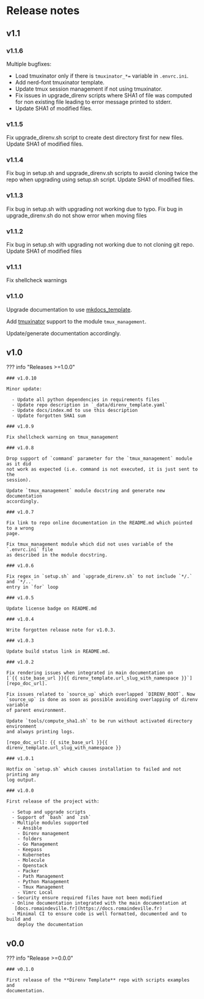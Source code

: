 # Release notes

## v1.1

### v1.1.6

Multiple bugfixes:

  - Load tmuxinator only if there is `tmuxinator_*=` variable in `.envrc.ini`.
  - Add nerd-font tmuxinator template.
  - Update tmux session management if not using tmuxinator.
  - Fix issues in upgrade_direnv scripts where SHA1 of file was computed for non
    existing file leading to error message printed to stderr.
  - Update SHA1 of modified files.

### v1.1.5

Fix upgrade_direnv.sh script to create dest directory first for new files.
Update SHA1 of modified files.

### v1.1.4

Fix bug in setup.sh and upgrade_direnv.sh scripts to avoid cloning twice the
repo when upgrading using setup.sh script.
Update SHA1 of modified files.

### v1.1.3

Fix bug in setup.sh with upgrading not working due to typo.
Fix bug in upgrade_direnv.sh do not show error when moving files

### v1.1.2

Fix bug in setup.sh with upgrading not working due to not cloning git repo.
Update SHA1 of modified files

### v1.1.1

Fix shellcheck warnings

### v1.1.0

Upgrade documentation to use
[mkdocs_template](https://framagit.org/rdeville.public/my_programs/mkdocs_template).

Add [tmuxinator](https://github.com/tmuxinator/tmuxinator) support to the module
`tmux_management`.

Update/generate documentation accordingly.

## v1.0

??? info "Releases >=1.0.0"

    ### v1.0.10

    Minor update:

      - Update all python dependencies in requirements files
      - Update repo description in `_data/direnv_template.yaml`
      - Update docs/index.md to use this description
      - Update forgotten SHA1 sum

    ### v1.0.9

    Fix shellcheck warning on tmux_management

    ### v1.0.8

    Drop support of `command` parameter for the `tmux_management` module as it did
    not work as expected (i.e. command is not executed, it is just sent to the
    session).

    Update `tmux_management` module docstring and generate new documentation
    accordingly.

    ### v1.0.7

    Fix link to repo online documentation in the README.md which pointed to a wrong
    page.

    Fix tmux_management module which did not uses variable of the `.envrc.ini` file
    as described in the module docstring.

    ### v1.0.6

    Fix regex in `setup.sh` and `upgrade_direnv.sh` to not include `*/.` and `*/..`
    entry in `for` loop

    ### v1.0.5

    Update license badge on README.md

    ### v1.0.4

    Write forgotten release note for v1.0.3.

    ### v1.0.3

    Update build status link in README.md.

    ### v1.0.2

    Fix rendering issues when integrated in main documentation on
    [`{{ site_base_url }}{{ direnv_template.url_slug_with_namespace }}`][repo_doc_url].

    Fix issues related to `source_up` which overlapped `DIRENV_ROOT`. Now
    `source_up` is done as soon as possible avoiding overlapping of direnv variable
    of parent environment.

    Update `tools/compute_sha1.sh` to be run without activated directory environment
    and always printing logs.

    [repo_doc_url]: {{ site_base_url }}{{ direnv_template.url_slug_with_namespace }}

    ### v1.0.1

    Hotfix on `setup.sh` which causes installation to failed and not printing any
    log output.

    ### v1.0.0

    First release of the project with:

      - Setup and upgrade scripts
      - Support of `bash` and `zsh`
      - Multiple modules supported
        - Ansible
        - Direnv management
        - folders
        - Go Management
        - Keepass
        - Kubernetes
        - Molecule
        - Openstack
        - Packer
        - Path Management
        - Python Management
        - Tmux Management
        - Vimrc Local
      - Security ensure required files have not been modified
      - Online documentation integrated with the main documentation at
       [docs.romaindeville.fr](https://docs.romaindeville.fr)
      - Minimal CI to ensure code is well formatted, documented and to build and
        deploy the documentation

## v0.0

??? info "Release >=0.0.0"

    ### v0.1.0

    First release of the **Direnv Template** repo with scripts examples and
    documentation.
